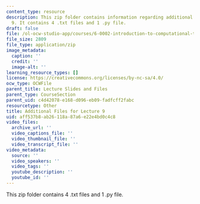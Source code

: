 ```yaml
---
content_type: resource
description: This zip folder contains information regarding additional files for lecture
  9. It contains 4 .txt files and 1 .py file.
draft: false
file: /ol-ocw-studio-app/courses/6-0002-introduction-to-computational-thinking-and-data-science-fall-2016/aff537b8ab26118a87a6e22e4bd0c4c8_Lecture9.zip
file_size: 2809
file_type: application/zip
image_metadata:
  caption: ''
  credit: ''
  image-alt: ''
learning_resource_types: []
license: https://creativecommons.org/licenses/by-nc-sa/4.0/
ocw_type: OCWFile
parent_title: Lecture Slides and Files
parent_type: CourseSection
parent_uid: c4d42078-e168-d096-eb09-fadfcff2fabc
resourcetype: Other
title: Additional Files for Lecture 9
uid: aff537b8-ab26-118a-87a6-e22e4bd0c4c8
video_files:
  archive_url: ''
  video_captions_file: ''
  video_thumbnail_file: ''
  video_transcript_file: ''
video_metadata:
  source: ''
  video_speakers: ''
  video_tags: ''
  youtube_description: ''
  youtube_id: ''
---
```

This zip folder contains 4 .txt files and 1 .py file.